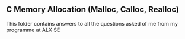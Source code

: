 ## C Memory Allocation (Malloc, Calloc, Realloc)

This folder contains answers to all the questions asked of me from my programme at ALX SE
